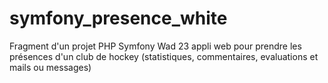 # symfony_presence_white
Fragment d'un projet PHP Symfony Wad 23 appli web pour prendre les présences d'un club de hockey (statistiques, commentaires, evaluations et mails ou messages)
#